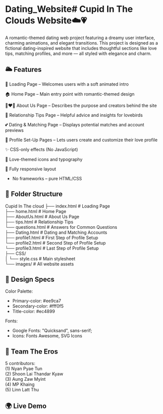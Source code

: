 # Dating_Website# Cupid In The Clouds Website☁️💗

A romantic-themed dating web project featuring a dreamy user interface, charming animations, and elegant transitions.
This project is designed as a fictional dating-inspired website that includes thoughtful sections like love tips, matching profiles, and more — all styled with elegance and charm.

## 🌥 Features
🔄 Loading Page – Welcomes users with a soft animated intro

🏠 Home Page – Main entry point with romantic-themed design

👩‍❤️‍👨 About Us Page – Describes the purpose and creators behind the site

💌 Relationship Tips Page – Helpful advice and insights for lovebirds

💕 Dating & Matching Page – Displays potential matches and account previews

📝 Profile Set-Up Pages – Lets users create and customize their love profile

✨ CSS-only effects (No JavaScript)

💌 Love-themed icons and typography

📱 Fully responsive layout

- No frameworks – pure HTML/CSS

## 📂 Folder Structure
Cupid In The cloud
├── index.html          # Loading Page <br>
├── home.html            # Home Page<br>
├── AboutUs.html        # About Us Page <br> 
├── tips.html           # Relationship Tips<br>
     └── questions.html # Answers for Common Questions<br>
├── Dating.html         # Dating and Matching Accounts <br>
├── profile1.html       # First Step of Profile Setup<br>
     └── profile2.html  # Second Step of Profile Setup<br>
     └── profile3.html  # Last Step of Profile Setup<br>
├── CSS/ <br>
│   └── style.css       # Main stylesheet <br> 
└── images/             # All website assets  <br>

## 🎨 Design Specs
Color Palette:
- Primary-color: #ee9ca7
- Secondary-color: #fff0f5
- Title-color: #ec4899

Fonts:
- Google Fonts: "Quicksand", sans-serif;
- Icons: Fonts Awesome, SVG Icons

## 👥 Team The Eros <br>
5 contributors:<br>
(1) Nyan Pyae Tun<br>
(2) Shoon Lai Thandar Kyaw<br>
(3) Aung Zaw Myint<br>
(4) MP Khaing<br>
(5) Linn Latt Thu<br>

## 🌍 Live Demo
